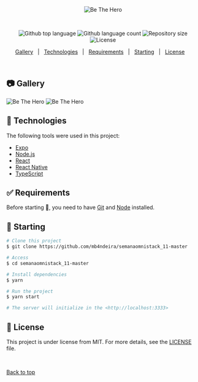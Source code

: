<div align="center" id="top"> 
  <img src="https://github.com/mb4ndeira/SemanaOmnistack_11/blob/master/frontend/src/assets/logo.svg" alt="Be The Hero" />

  &#xa0;

</div>

<p align="center">
  <img alt="Github top language" src="https://img.shields.io/github/languages/top/mb4ndeira/be-the-hero?color=f0db4f">

  <img alt="Github language count" src="https://img.shields.io/github/languages/count/mb4ndeira/be-the-hero?color=f0db4f">

  <img alt="Repository size" src="https://img.shields.io/github/repo-size/mb4ndeira/be-the-hero?color=df2041">

  <img alt="License" src="https://img.shields.io/github/license/mb4ndeira/be-the-hero">

  <!-- <img alt="Github issues" src="https://img.shields.io/github/issues/mb4ndeira/semanaomnistack_11-master?color=56BEB8" /> -->

  <!-- <img alt="Github forks" src="https://img.shields.io/github/forks/mb4ndeira/semanaomnistack_11-master?color=56BEB8" /> -->

  <!-- <img alt="Github stars" src="https://img.shields.io/github/stars/mb4ndeira/semanaomnistack_11-master?color=56BEB8" /> -->
</p>

<!-- Status -->

<!-- <h4 align="center"> 
	🚧  SemanaOmnistack_11 Master 🚀 Under construction...  🚧
</h4> 

<hr> -->

<p align="center">
  <a href="#gallery">Gallery</a> &#xa0; | &#xa0;
  <a href="#rocket-technologies">Technologies</a> &#xa0; | &#xa0;
  <a href="#white_check_mark-requirements">Requirements</a> &#xa0; | &#xa0;
  <a href="#checkered_flag-starting">Starting</a> &#xa0; | &#xa0;
  <a href="#memo-license">License</a> &#xa0; &#xa0;
</p>

<br>

## 📷 Gallery ##

<img src="https://github.com/mb4ndeira/SemanaOmnistack_11/blob/master/gallery/login.jpg" alt="Be The Hero" />

<img src="https://github.com/mb4ndeira/SemanaOmnistack_11/blob/master/gallery/mobile.png" alt="Be The Hero" />

## :rocket: Technologies ##

The following tools were used in this project:

- [Expo](https://expo.io/)
- [Node.js](https://nodejs.org/en/)
- [React](https://pt-br.reactjs.org/)
- [React Native](https://reactnative.dev/)
- [TypeScript](https://www.typescriptlang.org/)

## :white_check_mark: Requirements ##

Before starting :checkered_flag:, you need to have [Git](https://git-scm.com) and [Node](https://nodejs.org/en/) installed.

## :checkered_flag: Starting ##

```bash
# Clone this project
$ git clone https://github.com/mb4ndeira/semanaomnistack_11-master

# Access
$ cd semanaomnistack_11-master

# Install dependencies
$ yarn

# Run the project
$ yarn start

# The server will initialize in the <http://localhost:3333>
```

## :memo: License ##

This project is under license from MIT. For more details, see the [LICENSE](LICENSE.md) file.

&#xa0;

<a href="#top">Back to top</a>



